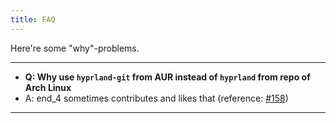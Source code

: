```yaml
---
title: FAQ
---
```


Here're some "why"-problems.

---
- **Q: Why use `hyprland-git` from AUR instead of `hyprland` from repo of Arch Linux**
- A: end_4 sometimes contributes and likes that (reference: [#158](https://github.com/end-4/dots-hyprland/issues/158#issuecomment-1872424355))
---
